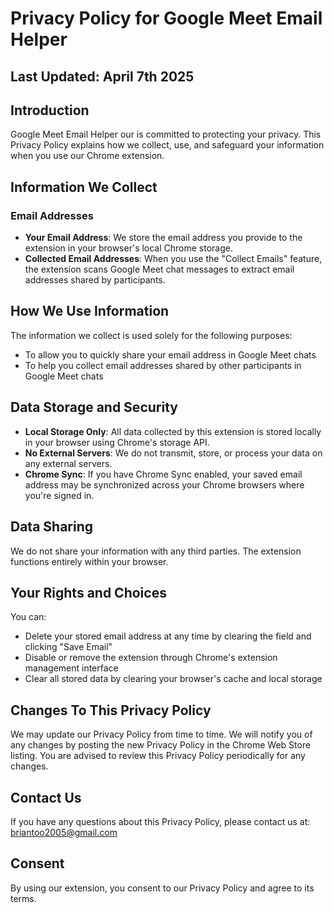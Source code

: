 # Privacy Policy for Google Meet Email Helper

## Last Updated: April 7th 2025

## Introduction

Google Meet Email Helper our is committed to protecting your privacy. This Privacy Policy explains how we collect, use, and safeguard your information when you use our Chrome extension.

## Information We Collect

### Email Addresses
- **Your Email Address**: We store the email address you provide to the extension in your browser's local Chrome storage.
- **Collected Email Addresses**: When you use the "Collect Emails" feature, the extension scans Google Meet chat messages to extract email addresses shared by participants.

## How We Use Information

The information we collect is used solely for the following purposes:
- To allow you to quickly share your email address in Google Meet chats
- To help you collect email addresses shared by other participants in Google Meet chats

## Data Storage and Security

- **Local Storage Only**: All data collected by this extension is stored locally in your browser using Chrome's storage API.
- **No External Servers**: We do not transmit, store, or process your data on any external servers.
- **Chrome Sync**: If you have Chrome Sync enabled, your saved email address may be synchronized across your Chrome browsers where you're signed in.

## Data Sharing

We do not share your information with any third parties. The extension functions entirely within your browser.

## Your Rights and Choices

You can:
- Delete your stored email address at any time by clearing the field and clicking "Save Email"
- Disable or remove the extension through Chrome's extension management interface
- Clear all stored data by clearing your browser's cache and local storage

## Changes To This Privacy Policy

We may update our Privacy Policy from time to time. We will notify you of any changes by posting the new Privacy Policy in the Chrome Web Store listing. You are advised to review this Privacy Policy periodically for any changes.

## Contact Us

If you have any questions about this Privacy Policy, please contact us at:
briantoo2005@gmail.com

## Consent

By using our extension, you consent to our Privacy Policy and agree to its terms.
